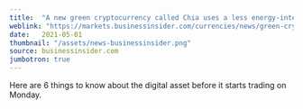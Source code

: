```yaml
---
title:  "A new green cryptocurrency called Chia uses a less energy-intensive method of minting new coins."
weblink: "https://markets.businessinsider.com/currencies/news/green-cryptocurrency-chia-less-energy-intensive-bitcoin-crypto-ethereum-altcoins-2021-4-1030373374"
date:   2021-05-01
thumbnail: "/assets/news-businessinsider.png"
source: businessinsider.com
jumbotron: true
---
```

Here are 6 things to know about the digital asset before it starts trading on Monday.
